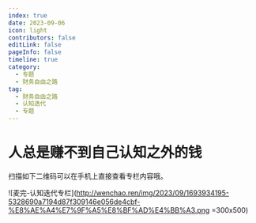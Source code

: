 ```yaml
---
index: true
date: 2023-09-06
icon: light
contributors: false
editLink: false
pageInfo: false
timeline: true
category:
  - 专题
  - 财务自由之路
tag:
  - 财务自由之路
  - 认知迭代
  - 专题
---
```


# 人总是赚不到自己认知之外的钱

扫描如下二维码可以在手机上直接查看专栏内容哦。

![麦完-认知迭代专栏](http://wenchao.ren/img/2023/09/1693934195-5328690a7194d87f309146e056de4cbf-%E8%AE%A4%E7%9F%A5%E8%BF%AD%E4%BB%A3.png =300x500)

<!-- @include: ../../scaffolds/post_footer.md -->